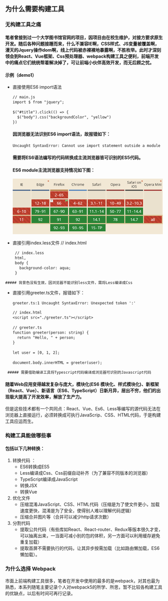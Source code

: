 ## 为什么需要构建工具

### 无构建工具之痛

#### 笔者曾接到过一个大学图书馆官网的项目，因项目由在校生维护，对接方要求原生开发。随后各种问题接踵而来，什么不兼容IE啊，CSS样式、JS变量被覆盖啊，漫天的Jquery操作dom啊，线上代码被赤裸裸地暴露啊，不胜枚举。此时才深刻领会到React、Vue框架、Css预处理器、webpack构建工具之便利，前端开发中的痛点它们统统帮着解决掉了，可让前端小伙伴高效开发，而无后顾之忧。

#### 示例（demo1）
  - 直接使用ES6 import语法

        // main.js
        import $ from "jquery";

        $("#title").click(() => {
          $("body").css("backgroundColor", "yellow")
        })

    #### 因浏览器无法识别ES6 import语法，故报错如下：
    `
    Uncaught SyntaxError: Cannot use import statement outside a module
    `

    #### 需要将ES6语法编写的代码转换成主流浏览器皆可识别的ES5代码。

    #### ES6 module主流浏览器支持情况如下图：

    ![ES6 module主流浏览器支持情况](./images/can-i-use-es6-module.png)

   - 直接引用index.less文件
          // index.html
          <link rel="stylesheet" href="./index.less">
          
          // index.less
          html,
          body {
            background-color: aqua;
          }

    ##### 背景色没有生效，因浏览器不能识别less文件，需将Less编译成Css

   -  直接引用greeter.ts文件，报错如下：
  
      `
      greeter.ts:1 Uncaught SyntaxError: Unexpected token ':'
      `

          // index.html
          <script src="./greeter.ts"></script>
          
          // greeter.ts
          function greeter(person: string) {
            return "Hello, " + person;
          }

          let user = [0, 1, 2];

          document.body.innerHTML = greeter(user); 

     ##### 需要借助编译工具将Typescript代码编译成浏览器可识别的Javascript代码

#### 随着Web应用变得越发复杂与庞大，模块化(ES6 模块化、样式模块化)、新框架（React、Vue）、新语言（ES6、TypeScript）日新月异，层出不穷，他们的出现极大提高了开发效率，解放了生产力。

但是这些技术都有一个共同点：React、Vue、Es6、Less等编写的源代码无法在浏览器上直接运行，必须转换成可执行JavaScrip、CSS、HTML代码，于是构建工具应运而生。

### 构建工具能做哪些事

#### 包括以下几种转换：

 1. 转换代码 ：
    - ES6转换成ES5
    - Less编译成Css、Css前缀自动补齐（为了兼容不同版本的浏览器）
    - TypeScript编译成JavaScript
    - 转换JSX
    - 转换Vue
 2. 优化文件
    - 压缩混淆JavaScript、CSS、HTML代码（压缩是为了使文件更小，加载速度更快，混淆是为了安全，使得别人难以理解代码逻辑）
    - 压缩合并图片等（合并可以减少http请求次数）
 3. 分割代码
    - 提取公共代码（有些库如React、React-router、Redux等版本很久才变，可以抽离出来，一当面可减小别的包的体积，另一方面可以利用缓存避免重复加载）
    - 提取首屏不需要执行的代码，让其异步按需加载（比如路由懒加载，ES6懒加载）。

### 为什么选择 Webpack
市面上前端构建工具很多，笔者在开发中使用的最多的是webpack，对其也最为熟悉，本系列随笔主要记录个人对webpack5的所学、所思，暂不比较各构建工具的优缺点，以后有时间可再行记录。